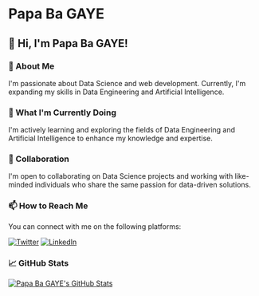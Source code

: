 # Papa Ba GAYE 
## 👋 Hi, I'm Papa Ba GAYE!

### 👀 About Me
I'm passionate about Data Science and web development. Currently, I'm expanding my skills in Data Engineering and Artificial Intelligence.

### 🌱 What I'm Currently Doing
I'm actively learning and exploring the fields of Data Engineering and Artificial Intelligence to enhance my knowledge and expertise.

### 💞️ Collaboration
I'm open to collaborating on Data Science projects and working with like-minded individuals who share the same passion for data-driven solutions.

### 📫 How to Reach Me
You can connect with me on the following platforms:

[![Twitter](https://raw.githubusercontent.com/peterthehan/peterthehan/master/assets/twitter.svg)](https://twitter.com/BraBeatz)
[![LinkedIn](https://raw.githubusercontent.com/peterthehan/peterthehan/master/assets/linkedin.svg)](https://www.linkedin.com/in/papa-ba-gaye-8970651a6/)

### 📈 GitHub Stats
[![Papa Ba GAYE's GitHub Stats](https://github-readme-stats.vercel.app/api?username=PapaBaGaye&show_icons=true&theme=gotham)](https://github.com/PapaBaGaye)
